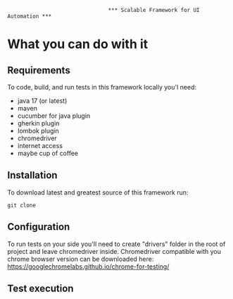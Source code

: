                                     *** Scalable Framework for UI Automation ***


# What you can do with it



## Requirements
To code, build, and run tests in this framework locally you'l need:
- java 17 (or latest)
- maven
- cucumber for java plugin
- gherkin plugin
- lombok plugin
- chromedriver
- internet access
- maybe cup of coffee

## Installation
To download latest and greatest source of this framework run:

```git clone ```

## Configuration
To run tests on your side you'll need to create "drivers" folder in the root of project and leave chromedriver inside.
Chromedriver compatible with you chrome browser version can be downloaded here:
https://googlechromelabs.github.io/chrome-for-testing/


## Test execution
